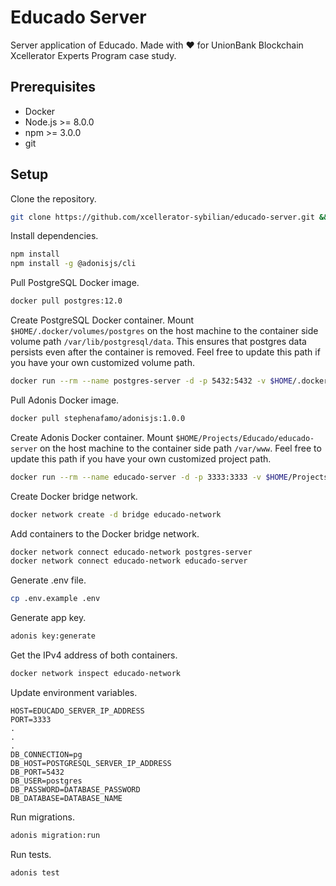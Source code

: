 # Educado Server

Server application of Educado. Made with ❤️ for UnionBank Blockchain Xcellerator Experts Program case study.

## Prerequisites

- Docker
- Node.js >= 8.0.0
- npm >= 3.0.0
- git

## Setup

Clone the repository.

```bash
git clone https://github.com/xcellerator-sybilian/educado-server.git && cd educado-server
```

Install dependencies.

```bash
npm install
npm install -g @adonisjs/cli
```

Pull PostgreSQL Docker image.

```bash
docker pull postgres:12.0
```

Create PostgreSQL Docker container. Mount `$HOME/.docker/volumes/postgres` on the host machine to the container side volume path `/var/lib/postgresql/data`. This ensures that postgres data persists even after the container is removed. Feel free to update this path if you have your own customized volume path.

```bash
docker run --rm --name postgres-server -d -p 5432:5432 -v $HOME/.docker/volumes/postgres:/var/lib/postgresql/data -e POSTGRES_PASSWORD=secret postgres:12.0
```

Pull Adonis Docker image.

```bash
docker pull stephenafamo/adonisjs:1.0.0
```

Create Adonis Docker container. Mount `$HOME/Projects/Educado/educado-server` on the host machine to the container side path `/var/www`. Feel free to update this path if you have your own customized project path.


```bash
docker run --rm --name educado-server -d -p 3333:3333 -v $HOME/Projects/Educado/educado-server:/var/www stephenafamo/adonisjs:1.0.0
```

Create Docker bridge network.

```bash
docker network create -d bridge educado-network
```

Add containers to the Docker bridge network.

```bash
docker network connect educado-network postgres-server
docker network connect educado-network educado-server
```

Generate .env file.

```bash
cp .env.example .env
```

Generate app key.

```bash
adonis key:generate
```

Get the IPv4 address of both containers.

```bash
docker network inspect educado-network
```

Update environment variables.

```
HOST=EDUCADO_SERVER_IP_ADDRESS
PORT=3333
.
.
.
DB_CONNECTION=pg
DB_HOST=POSTGRESQL_SERVER_IP_ADDRESS
DB_PORT=5432
DB_USER=postgres
DB_PASSWORD=DATABASE_PASSWORD
DB_DATABASE=DATABASE_NAME
```

Run migrations.

```bash
adonis migration:run
```

Run tests.

```bash
adonis test
```
